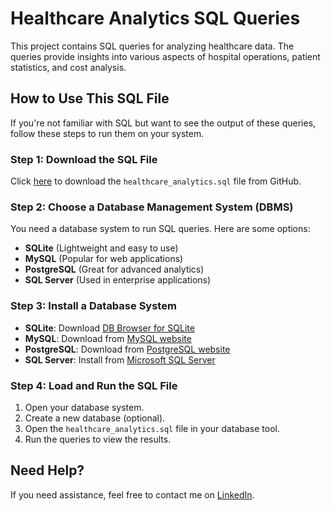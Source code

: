 # Healthcare Analytics SQL Queries

This project contains SQL queries for analyzing healthcare data. The queries provide insights into various aspects of hospital operations, patient statistics, and cost analysis.

## How to Use This SQL File

If you're not familiar with SQL but want to see the output of these queries, follow these steps to run them on your system.

### Step 1: Download the SQL File
Click [here]([https://github.com/felido01/Health_Patient_Analytics/blob/92bacff4d8137e44fafaceac432bcb4cd818643c/README.md]) to download the `healthcare_analytics.sql` file from GitHub.

### Step 2: Choose a Database Management System (DBMS)
You need a database system to run SQL queries. Here are some options:

- **SQLite** (Lightweight and easy to use)
- **MySQL** (Popular for web applications)
- **PostgreSQL** (Great for advanced analytics)
- **SQL Server** (Used in enterprise applications)

### Step 3: Install a Database System

- **SQLite**: Download [DB Browser for SQLite](https://sqlitebrowser.org/)
- **MySQL**: Download from [MySQL website](https://dev.mysql.com/downloads/)
- **PostgreSQL**: Download from [PostgreSQL website](https://www.postgresql.org/download/)
- **SQL Server**: Install from [Microsoft SQL Server](https://www.microsoft.com/en-us/sql-server/sql-server-downloads)

### Step 4: Load and Run the SQL File

1. Open your database system.
2. Create a new database (optional).
3. Open the `healthcare_analytics.sql` file in your database tool.
4. Run the queries to view the results.

## Need Help?
If you need assistance, feel free to contact me on [LinkedIn](https://www.linkedin.com/in/felix-idowu-4347a4268).

